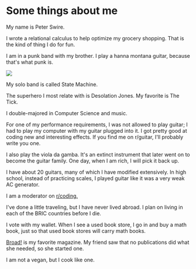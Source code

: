 # Some things about me

My name is Peter Swire.

I wrote a relational calculus to help optimize my grocery shopping.  That is the kind of thing I do for fun.

I am in a punk band with my brother.  I play a hanna montana guitar, because that's what punk is.

![](montana.jpg)

My solo band is called State Machine.

The superhero I most relate with is Desolation Jones.  My favorite is The Tick.

I double-majored in Computer Science and music.

For one of my performance requirements, I was not allowed to play guitar; I had to play my computer with my guitar plugged into it.  I got pretty good at coding new and interesting effects.  If you find me on r/guitar, I'll probably write you one.

I also play the viola da gamba.  It's an extinct instrument that later went on to become the guitar family.  One day, when I am rich, I will pick it back up.

I have about 20 guitars, many of which I have modified extensively.  In high school, instead of practicing scales, I played guitar like it was a very weak AC generator.

I am a moderator on [r/coding.](http://www.reddit.com/r/coding)

I've done a little traveling, but I have never lived abroad.  I plan on living in each of the BRIC countries before I die.

I vote with my wallet.  When I see a used book store, I go in and buy a math book, just so that used book stores will carry math books.

[Broad!](http://www.broadzine.com/about/) is my favorite magazine.  My friend saw that no publications did what she needed, so she started one.

I am not a vegan, but I cook like one.
